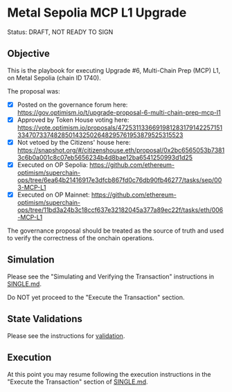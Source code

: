 # Metal Sepolia MCP L1 Upgrade

Status: DRAFT, NOT READY TO SIGN

## Objective

This is the playbook for executing Upgrade #6, Multi-Chain Prep (MCP) L1, on Metal Sepolia (chain ID 1740).

The proposal was:

- [X] Posted on the governance forum here: https://gov.optimism.io/t/upgrade-proposal-6-multi-chain-prep-mcp-l1
- [X] Approved by Token House voting here: https://vote.optimism.io/proposals/47253113366919812831791422571513347073374828501432502648295761953879525315523
- [X] Not vetoed by the Citizens' house here: https://snapshot.org/#/citizenshouse.eth/proposal/0x2bc6565053b73813c6b0a001c8c07eb5656234b4d8bae12ba6541250993d1d25
- [X] Executed on OP Sepolia: https://github.com/ethereum-optimism/superchain-ops/tree/6ea64b21416917e3dfcb867fd0c76db90fb46277/tasks/sep/003-MCP-L1
- [X] Executed on OP Mainnet: https://github.com/ethereum-optimism/superchain-ops/tree/11bd3a24b3c18ccf637e32182045a377a89ec22f/tasks/eth/006-MCP-L1

The governance proposal should be treated as the source of truth and used to verify the correctness
of the onchain operations.

## Simulation

Please see the "Simulating and Verifying the Transaction" instructions in [SINGLE.md](../../../SINGLE.md).

Do NOT yet proceed to the "Execute the Transaction" section.

## State Validations

Please see the instructions for [validation](./VALIDATION.md).

## Execution

At this point you may resume following the execution instructions in the "Execute the Transaction" section of [SINGLE.md](../../../SINGLE.md).
